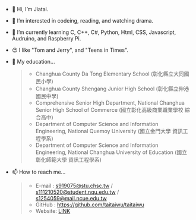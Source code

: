 - 👋 Hi, I’m Jiatai.
- 👀 I’m interested in codeing, reading, and watching drama.
- 🌱 I’m currently learning C, C++, C#, Python, Html, CSS, Javascript, Audruino, and Raspberry Pi.
- 😍 I like "Tom and Jerry", and  "Teens in Times".
- 🏫 My education...
  > - Changhua County Da Tong Elementary School (彰化縣立大同國民小學)
  > - Changhua County Shengang Junior High School (彰化縣立伸港國民中學)
  > - Comprehensive Senior High Department, National Changhua Senior High School of Commerce (國立彰化高級商業職業學校 綜合高中)
  > - Department of Computer Science and Information Engineering, National Quemoy University (國立金門大學 資訊工程學系)
  > - Department of Computer Science and Information Engineering, National Changhua University of Education (國立彰化師範大學 資訊工程學系)

- 📫 How to reach me...
  > - E-mail : s919075@stu.chsc.tw / s111210520@student.nqu.edu.tw / s1254059@mail.ncue.edu.tw<br>
  > - GitHub : https://github.com/taitaiwu/taitaiwu
  > - Website: [LINK](https://taitaiwu.github.io/taitaiwu/)



